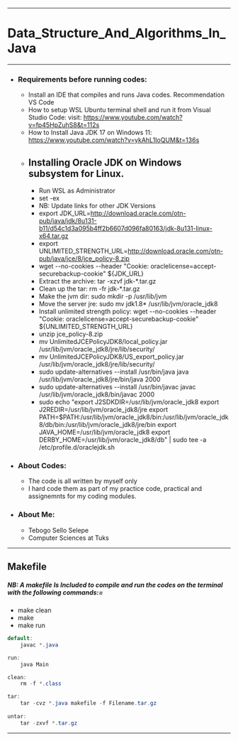 ________________________________________________________________________________________
 
 #              Data_Structure_And_Algorithms_In_Java
________________________________________________________________________________________
- ### Requirements before running codes:
    - Install an IDE that compiles and runs Java codes. Recommendation VS Code
    - How to setup WSL Ubuntu terminal shell and run it from Visual Studio Code: 
         visit: https://www.youtube.com/watch?v=fp45HpZuhS8&t=112s
    - How to Install Java JDK 17 on Windows 11: https://www.youtube.com/watch?v=ykAhL1IoQUM&t=136s
    - ## Installing Oracle JDK on Windows subsystem for Linux.
    	- Run WSL as Administrator
    	- set -ex
    	- NB: Update links for other JDK Versions 
    	- export JDK_URL=http://download.oracle.com/otn-pub/java/jdk/8u131-b11/d54c1d3a095b4ff2b6607d096fa80163/jdk-8u131-linux-x64.tar.gz
    	- export UNLIMITED_STRENGTH_URL=http://download.oracle.com/otn-pub/java/jce/8/jce_policy-8.zip
    	- wget --no-cookies --header "Cookie: oraclelicense=accept-securebackup-cookie" ${JDK_URL}
    	- Extract the archive: tar -xzvf jdk-*.tar.gz
    	- Clean up the tar: rm -fr jdk-*.tar.gz
    	- Make the jvm dir: sudo mkdir -p /usr/lib/jvm
    	- Move the server jre: sudo mv jdk1.8* /usr/lib/jvm/oracle_jdk8
    	- Install unlimited strength policy: wget --no-cookies --header "Cookie: oraclelicense=accept-securebackup-cookie" ${UNLIMITED_STRENGTH_URL}
    	- unzip jce_policy-8.zip
    	- mv UnlimitedJCEPolicyJDK8/local_policy.jar /usr/lib/jvm/oracle_jdk8/jre/lib/security/
    	- mv UnlimitedJCEPolicyJDK8/US_export_policy.jar /usr/lib/jvm/oracle_jdk8/jre/lib/security/
    	- sudo update-alternatives --install /usr/bin/java java /usr/lib/jvm/oracle_jdk8/jre/bin/java 2000
    	- sudo update-alternatives --install /usr/bin/javac javac /usr/lib/jvm/oracle_jdk8/bin/javac 2000
    	- sudo echo "export J2SDKDIR=/usr/lib/jvm/oracle_jdk8
export J2REDIR=/usr/lib/jvm/oracle_jdk8/jre
export PATH=$PATH:/usr/lib/jvm/oracle_jdk8/bin:/usr/lib/jvm/oracle_jdk8/db/bin:/usr/lib/jvm/oracle_jdk8/jre/bin
export JAVA_HOME=/usr/lib/jvm/oracle_jdk8
export DERBY_HOME=/usr/lib/jvm/oracle_jdk8/db" | sudo tee -a /etc/profile.d/oraclejdk.sh

- ### About Codes:
    - The code is all written by myself only
    - I hard code them as part of my practice code, practical and assignemnts for my coding modules.
- ###  About Me: 
    - Tebogo Sello Selepe
    - Computer Sciences at Tuks
________________________________________________________________________________________
 ## Makefile
 ##### NB: A makefile Is Included to compile and run the codes on the terminal with the following commands:=
- make clean
- make
- make run

```java
default:
	javac *.java

run:
	java Main

clean:
	rm -f *.class

tar:
	tar -cvz *.java makefile -f Filename.tar.gz
	
untar:
	tar -zxvf *.tar.gz
```
________________________________________________________________________________________
